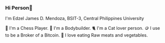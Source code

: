 ### Hi Person👋

I'm Edzel James D. Mendoza, BSIT-3, Central Philippines University

🏁 I'm a Chess Player.
💪 I'm a Bodybuilder.
🐈 I'm a Cat lover person.
🪙 I use to be a Broker of a Bitcoin.
🍴 I love eating Raw meats and vegetables.